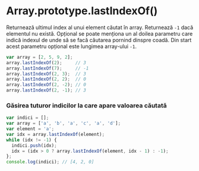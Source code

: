 # Array.prototype.lastIndexOf()

Returnează ultimul index al unui element căutat în array. Returnează `-1` dacă elementul nu există. Opțional se poate menționa un al doilea parametru care indică indexul de unde să se facă căutarea pornind dinspre coadă. Din start acest parametru opțional este lungimea array-ului `-1`.

```javascript
var array = [2, 5, 9, 2];
array.lastIndexOf(2);     // 3
array.lastIndexOf(7);     // -1
array.lastIndexOf(2, 3);  // 3
array.lastIndexOf(2, 2);  // 0
array.lastIndexOf(2, -2); // 0
array.lastIndexOf(2, -1); // 3
```

### Găsirea tuturor indicilor la care apare valoarea căutată

```javascript
var indici = [];
var array = ['a', 'b', 'a', 'c', 'a', 'd'];
var element = 'a';
var idx = array.lastIndexOf(element);
while (idx != -1) {
  indici.push(idx);
  idx = (idx > 0 ? array.lastIndexOf(element, idx - 1) : -1);
};
console.log(indici); // [4, 2, 0]
```
